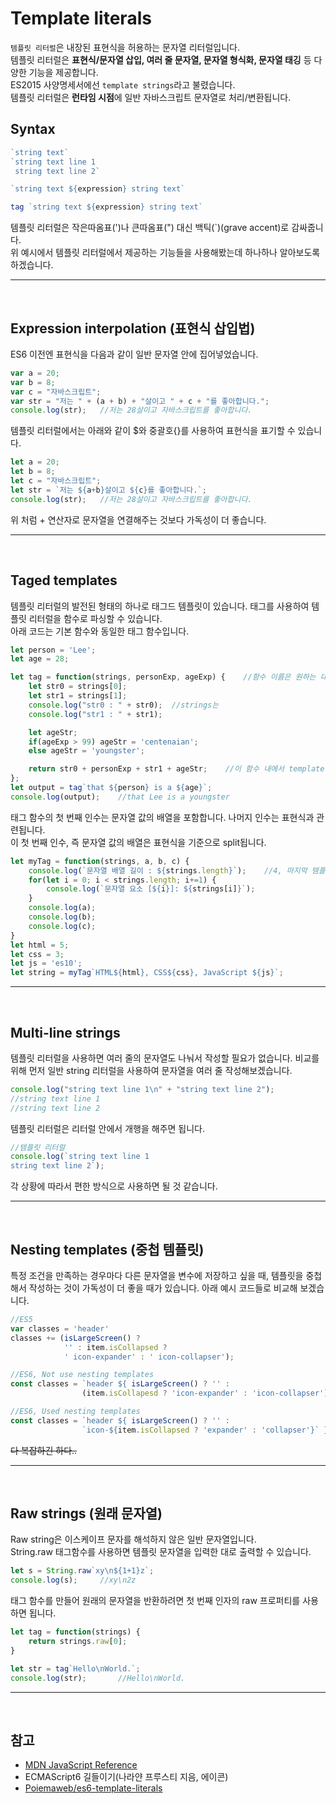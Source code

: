# Template literals

`템플릿 리터럴`은 내장된 표현식을 허용하는 문자열 리터럴입니다.  
템플릿 리터럴은 **표현식/문자열 삽입, 여러 줄 문자열, 문자열 형식화, 문자열 태깅** 등 다양한 기능을 제공합니다.  
ES2015 사양명세서에선 `template strings`라고 불렸습니다.  
템플릿 리터럴은 **런타임 시점**에 일반 자바스크립트 문자열로 처리/변환됩니다.   

## Syntax
```js
`string text`
`string text line 1
 string text line 2`

`string text ${expression} string text`

tag `string text ${expression} string text`
```
템플릿 리터럴은 작은따옴표(')나 큰따옴표(") 대신 백틱(`)(grave accent)로 감싸줍니다.  
위 예시에서 템플릿 리터럴에서 제공하는 기능들을 사용해봤는데 하나하나 알아보도록 하겠습니다.

---
<br>

## Expression interpolation (표현식 삽입법)
ES6 이전엔 표현식을 다음과 같이 일반 문자열 안에 집어넣었습니다.
```js
var a = 20;
var b = 8;
var c = "자바스크립트";
var str = "저는 " + (a + b) + "살이고 " + c + "를 좋아합니다.";
console.log(str);   //저는 28살이고 자바스크립트를 좋아합니다.
```

템플릿 리터럴에서는 아래와 같이 $와 중괄호{}를 사용하여 표현식을 표기할 수 있습니다.  
```js
let a = 20;
let b = 8;
let c = "자바스크립트";
let str = `저는 ${a+b}살이고 ${c}를 좋아합니다.`;
console.log(str);   //저는 28살이고 자바스크립트를 좋아합니다.
```
위 처럼 + 연산자로 문자열을 연결해주는 것보다 가독성이 더 좋습니다.  


---
<br>

## Taged templates

템플릿 리터럴의 발전된 형태의 하나로 태그드 템플릿이 있습니다. 태그를 사용하여 템플릿 리터럴을 함수로 파싱할 수 있습니다.  
아래 코드는 기본 함수와 동일한 태그 함수입니다.
```js
let person = 'Lee';
let age = 28;

let tag = function(strings, personExp, ageExp) {    //함수 이름은 원하는 대로 가능!
    let str0 = strings[0];
    let str1 = strings[1];
    console.log("str0 : " + str0);  //strings는 
    console.log("str1 : " + str1);

    let ageStr;
    if(ageExp > 99) ageStr = 'centenaian';
    else ageStr = 'youngster';

    return str0 + personExp + str1 + ageStr;    //이 함수 내에서 template literal 반환 가능
};
let output = tag`that ${person} is a ${age}`;
console.log(output);    //that Lee is a youngster
```
태그 함수의 첫 번째 인수는 문자열 값의 배열을 포함합니다. 나머지 인수는 표현식과 관련됩니다.  
이 첫 번째 인수, 즉 문자열 값의 배열은 표현식을 기준으로 split됩니다.
```js
let myTag = function(strings, a, b, c) {
    console.log(`문자열 배열 길이 : ${strings.length}`);    //4, 마지막 템플릿 뒤에 빈 문자열
    for(let i = 0; i < strings.length; i+=1) {
        console.log(`문자열 요소 [${i}]: ${strings[i]}`);
    }
    console.log(a);
    console.log(b);
    console.log(c);
}
let html = 5;
let css = 3;
let js = 'es10';
let string = myTag`HTML${html}, CSS${css}, JavaScript ${js}`;
```
---
<br>

## Multi-line strings

템플릿 리터럴을 사용하면 여러 줄의 문자열도 나눠서 작성할 필요가 없습니다.
비교를 위해 먼저 일반 string 리터럴을 사용하여 문자열을 여러 줄 작성해보겠습니다.
```js
console.log("string text line 1\n" + "string text line 2");
//string text line 1
//string text line 2
```

템플릿 리터럴은 리터럴 안에서 개행을 해주면 됩니다.
```js
//템플릿 리터럴
console.log(`string text line 1
string text line 2`);
```
각 상황에 따라서 편한 방식으로 사용하면 될 것 같습니다.

---
<br>

## Nesting templates (중첩 템플릿)

특정 조건을 만족하는 경우마다 다른 문자열을 변수에 저장하고 싶을 때, 템플릿을 중첩해서 작성하는 것이 가독성이 더 좋을 때가 있습니다. 아래 예시 코드들로 비교해 보겠습니다.  
```js
//ES5
var classes = 'header'
classes += (isLargeScreen() ? 
            '' : item.isCollapsed ? 
            ' icon-expander' : ' icon-collapser');
```
```js
//ES6, Not use nesting templates
const classes = `header ${ isLargeScreen() ? '' :
                (item.isCollapesd ? 'icon-expander' : 'icon-collapser')}`;
```
```js
//ES6, Used nesting templates
const classes = `header ${ isLargeScreen() ? '' :
                `icon-${item.isCollapsed ? 'expander' : 'collapser'}` }`;

```
~~다 복잡하긴 하다..~~

---

<br>

## Raw strings (원래 문자열)

Raw string은 이스케이프 문자를 해석하지 않은 일반 문자열입니다.  
String.raw 태그함수를 사용하면 템플릿 문자열을 입력한 대로 출력할 수 있습니다.  
```js
let s = String.raw`xy\n${1+1}z`;
console.log(s);     //xy\n2z
```
태그 함수를 만들어 원래의 문자열을 반환하려면 첫 번째 인자의 raw 프로퍼티를 사용하면 됩니다.
```js
let tag = function(strings) {
    return strings.raw[0];
}

let str = tag`Hello\nWorld.`;
console.log(str);       //Hello\nWorld.
```


---
<br>

## 참고
- [MDN JavaScript Reference](https://developer.mozilla.org/ko/docs/Web/JavaScript/Reference/Template_literals)
- ECMAScript6 길들이기(나라얀 프루스티 지음, 에이콘)
- [Poiemaweb/es6-template-literals](https://poiemaweb.com/es6-template-literals)